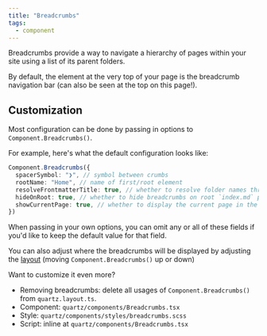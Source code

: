 ```yaml
---
title: "Breadcrumbs"
tags:
  - component
---
```


Breadcrumbs provide a way to navigate a hierarchy of pages within your site using a list of its parent folders.

By default, the element at the very top of your page is the breadcrumb navigation bar (can also be seen at the top on this page!).

## Customization

Most configuration can be done by passing in options to `Component.Breadcrumbs()`.

For example, here's what the default configuration looks like:

```typescript title="quartz.layout.ts"
Component.Breadcrumbs({
  spacerSymbol: "❯", // symbol between crumbs
  rootName: "Home", // name of first/root element
  resolveFrontmatterTitle: true, // whether to resolve folder names through frontmatter titles
  hideOnRoot: true, // whether to hide breadcrumbs on root `index.md` page
  showCurrentPage: true, // whether to display the current page in the breadcrumbs
})
```

When passing in your own options, you can omit any or all of these fields if you'd like to keep the default value for that field.

You can also adjust where the breadcrumbs will be displayed by adjusting the [layout](layout.md) (moving `Component.Breadcrumbs()` up or down)

Want to customize it even more?

- Removing breadcrumbs: delete all usages of `Component.Breadcrumbs()` from `quartz.layout.ts`.
- Component: `quartz/components/Breadcrumbs.tsx`
- Style: `quartz/components/styles/breadcrumbs.scss`
- Script: inline at `quartz/components/Breadcrumbs.tsx`
